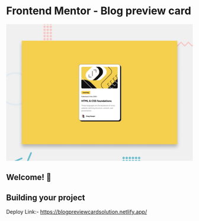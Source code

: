 # Frontend Mentor - Blog preview card

![Design preview for the Blog preview card coding challenge](./design/desktop-preview.jpg)

## Welcome! 👋

## Building your project

Deploy Link:- https://blogpreviewcardsolution.netlify.app/


